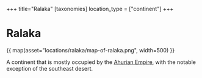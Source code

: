 +++
title="Ralaka"
[taxonomies]
location_type = ["continent"]
+++

# Ralaka

{{ map(asset="locations/ralaka/map-of-ralaka.png", width=500) }}

A continent that is mostly occupied by the 
[Ahurian Empire](countries/ahuria.md), with the notable exception of the
southeast desert.


[ralaka]: ../assets/maps/map-of-ralaka.png
[ralaka-link]: /assets/maps/map-of-ralaka.png